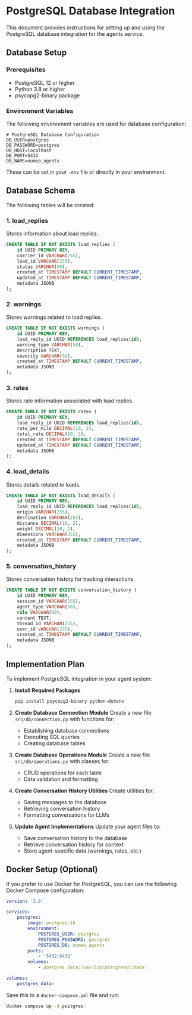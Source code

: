 # PostgreSQL Database Integration

This document provides instructions for setting up and using the PostgreSQL database integration for the agents service.

## Database Setup

### Prerequisites

-   PostgreSQL 12 or higher
-   Python 3.8 or higher
-   psycopg2-binary package

### Environment Variables

The following environment variables are used for database configuration:

```
# PostgreSQL Database Configuration
DB_USER=postgres
DB_PASSWORD=postgres
DB_HOST=localhost
DB_PORT=5432
DB_NAME=numeo_agents
```

These can be set in your `.env` file or directly in your environment.

## Database Schema

The following tables will be created:

### 1. load_replies

Stores information about load replies.

```sql
CREATE TABLE IF NOT EXISTS load_replies (
    id UUID PRIMARY KEY,
    carrier_id VARCHAR(255),
    load_id VARCHAR(255),
    status VARCHAR(50),
    created_at TIMESTAMP DEFAULT CURRENT_TIMESTAMP,
    updated_at TIMESTAMP DEFAULT CURRENT_TIMESTAMP,
    metadata JSONB
);
```

### 2. warnings

Stores warnings related to load replies.

```sql
CREATE TABLE IF NOT EXISTS warnings (
    id UUID PRIMARY KEY,
    load_reply_id UUID REFERENCES load_replies(id),
    warning_type VARCHAR(50),
    description TEXT,
    severity VARCHAR(50),
    created_at TIMESTAMP DEFAULT CURRENT_TIMESTAMP,
    metadata JSONB
);
```

### 3. rates

Stores rate information associated with load replies.

```sql
CREATE TABLE IF NOT EXISTS rates (
    id UUID PRIMARY KEY,
    load_reply_id UUID REFERENCES load_replies(id),
    rate_per_mile DECIMAL(10, 2),
    total_rate DECIMAL(10, 2),
    created_at TIMESTAMP DEFAULT CURRENT_TIMESTAMP,
    updated_at TIMESTAMP DEFAULT CURRENT_TIMESTAMP,
    metadata JSONB
);
```

### 4. load_details

Stores details related to loads.

```sql
CREATE TABLE IF NOT EXISTS load_details (
    id UUID PRIMARY KEY,
    load_reply_id UUID REFERENCES load_replies(id),
    origin VARCHAR(255),
    destination VARCHAR(255),
    distance DECIMAL(10, 2),
    weight DECIMAL(10, 2),
    dimensions VARCHAR(255),
    created_at TIMESTAMP DEFAULT CURRENT_TIMESTAMP,
    metadata JSONB
);
```

### 5. conversation_history

Stores conversation history for tracking interactions.

```sql
CREATE TABLE IF NOT EXISTS conversation_history (
    id UUID PRIMARY KEY,
    session_id VARCHAR(255),
    agent_type VARCHAR(50),
    role VARCHAR(50),
    content TEXT,
    thread_id VARCHAR(255),
    user_id VARCHAR(255),
    created_at TIMESTAMP DEFAULT CURRENT_TIMESTAMP,
    metadata JSONB
);
```

## Implementation Plan

To implement PostgreSQL integration in your agent system:

1. **Install Required Packages**

    ```bash
    pip install psycopg2-binary python-dotenv
    ```

2. **Create Database Connection Module**
   Create a new file `src/db/connection.py` with functions for:

    - Establishing database connections
    - Executing SQL queries
    - Creating database tables

3. **Create Database Operations Module**
   Create a new file `src/db/operations.py` with classes for:

    - CRUD operations for each table
    - Data validation and formatting

4. **Create Conversation History Utilities**
   Create utilities for:

    - Saving messages to the database
    - Retrieving conversation history
    - Formatting conversations for LLMs

5. **Update Agent Implementations**
   Update your agent files to:
    - Save conversation history to the database
    - Retrieve conversation history for context
    - Store agent-specific data (warnings, rates, etc.)

## Docker Setup (Optional)

If you prefer to use Docker for PostgreSQL, you can use the following Docker Compose configuration:

```yaml
version: '3.8'

services:
    postgres:
        image: postgres:16
        environment:
            POSTGRES_USER: postgres
            POSTGRES_PASSWORD: postgres
            POSTGRES_DB: numeo_agents
        ports:
            - '5432:5432'
        volumes:
            - postgres_data:/var/lib/postgresql/data

volumes:
    postgres_data:
```

Save this to a `docker-compose.yml` file and run:

```bash
docker compose up -d postgres
```

